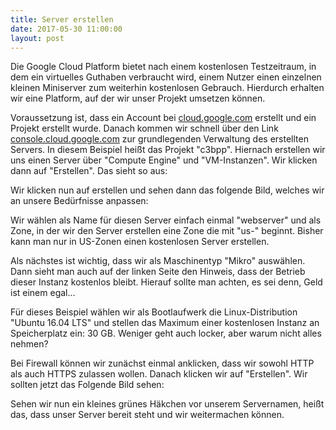 ```yaml
---
title: Server erstellen
date: 2017-05-30 11:00:00
layout: post
---
```


Die Google Cloud Platform bietet nach einem kostenlosen Testzeitraum, in dem ein virtuelles Guthaben verbraucht wird, einem Nutzer einen einzelnen kleinen Miniserver zum weiterhin kostenlosen Gebrauch. Hierdurch erhalten wir eine Platform, auf der wir unser Projekt umsetzen können.

Voraussetzung ist, dass ein Account bei [cloud.google.com](https://cloud.google.com) erstellt und ein Projekt erstellt wurde. Danach kommen wir schnell über den Link [console.cloud.google.com](htpps://console.cloud.google.com) zur grundlegenden Verwaltung des erstellten Servers. In diesem Beispiel heißt das Projekt "c3bpp". Hiernach erstellen wir uns einen Server über "Compute Engine" und "VM-Instanzen". Wir klicken dann auf "Erstellen". Das sieht so aus:

<amp-img src="../assets/images/deploy-server-001.jpg" width="600" height="267" layout="responsive"></amp-img>

Wir klicken nun auf erstellen und sehen dann das folgende Bild, welches wir an unsere Bedürfnisse anpassen:

<amp-img src="../assets/images/deploy-server-002.jpg" width="600" height="461" layout="responsive"></amp-img>

Wir wählen als Name für diesen Server einfach einmal "webserver" und als Zone, in der wir den Server erstellen eine Zone die mit "us-" beginnt. Bisher kann man nur in US-Zonen einen kostenlosen Server erstellen.

Als nächstes ist wichtig, dass wir als Maschinentyp "Mikro" auswählen. Dann sieht man auch auf der linken Seite den Hinweis, dass der Betrieb dieser Instanz kostenlos bleibt. Hierauf sollte man achten, es sei denn, Geld ist einem egal...

Für dieses Beispiel wählen wir als Bootlaufwerk die Linux-Distribution "Ubuntu 16.04 LTS" und stellen das Maximum einer kostenlosen Instanz an Speicherplatz ein: 30 GB. Weniger geht auch locker, aber warum nicht alles nehmen?

Bei Firewall können wir zunächst einmal anklicken, dass wir sowohl HTTP als auch HTTPS zulassen wollen. Danach klicken wir auf "Erstellen". Wir sollten jetzt das Folgende Bild sehen:

<amp-img src="../assets/images/deploy-server-003.jpg" width="600" height="356" layout="responsive"></amp-img>

Sehen wir nun ein kleines grünes Häkchen vor unserem Servernamen, heißt das, dass unser Server bereit steht und wir weitermachen können.

<amp-img src="../assets/images/deploy-server-004.jpg" width="600" height="156" layout="responsive"></amp-img>